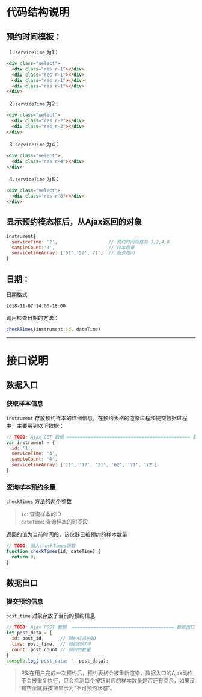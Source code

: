 # 代码结构说明

## 预约时间模板：
1. `serviceTime` 为1： 
```html
<div class="select">
  <div class="res r-1"></div>
  <div class="res r-1"></div>
  <div class="res r-1"></div>
  <div class="res r-1"></div>
</div>
```
2. `serviceTime` 为2： 
```html
<div class="select">
  <div class="res r-2"></div>
  <div class="res r-2"></div>
</div>
```
3. `serviceTime` 为4： 
```html
<div class="select">
  <div class="res r-4"></div>
</div>
```

4. `serviceTime` 为8： 
```html
<div class="select">
  <div class="res r-8"></div>
</div>
```


## 显示预约模态框后，从Ajax返回的对象
```js
instrument{
  serviceTime: '2',                   // 预约时间规格有 1,2,4,8
  sampleCount:'3',                    // 样本数量
  servicetimeArray: ['51','52','71']  // 服务时间
}
```

## 日期：
日期格式
```
2018-11-07 14:00-18:00
```
调用检查日期的方法：
```js
checkTimes(instrument.id, dateTime)
```


 ---


# 接口说明

## 数据入口

### 获取样本信息
`instrument` 存放预约样本的详细信息，在预约表格的渲染过程和提交数据过程中，主要用到以下数据：
```js
// TODO: Ajax GET 数据 ============================================== 数据入口
var instrument = {
  id: '1',
  serviceTime: '4',
  sampleCount: '4',
  servicetimeArray: ['11', '12', '21', '62', '71', '72']
}
```

### 查询样本预约余量
`checkTimes` 方法的两个参数

> `id`: 查询样本的ID  
> `dateTime`: 查询样本的时间段

返回的值为当前时间段，该仪器已被预约的样本数量

```js
// TODO: 插入checkTimes函数
function checkTimes(id, dateTime) {
  return 0;
}
```




## 数据出口

### 提交预约信息
`post_time` 对象存放了当前的预约信息
```js
// TODO: Ajax POST 数据  ====================================== 数据出口
let post_data = {
  id: post_id,      // 预约样品的ID
  time: post_time,  // 预约的时间
  count: post_count // 预约的数量
}
console.log('post_data: ', post_data);
```
> PS:在用户完成一次预约后，预约表格会被重新渲染，数据入口的Ajax动作不会被重复执行，只会检测每个按钮对应的样本数量是否还有空余，如果没有空余就将按钮显示为“不可预约状态”。